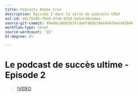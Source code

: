 ```yaml
---
title: Podcasts Adobe Crux
description: Épisode 2 dans la série de podcasts CRUX
exl-id: ebcfbe9b-f6ed-4fe6-8328-be5dcd8cadea
source-git-commit: 99e60ca0d03b3fcde0f4b8b19ee04426eed43844
workflow-type: tm+mt
source-wordcount: '15'
ht-degree: 0%

---
```


# Le podcast de succès ultime - Episode 2

>[!VIDEO](https://video.tv.adobe.com/v/3428674?quality=12learn=on)
